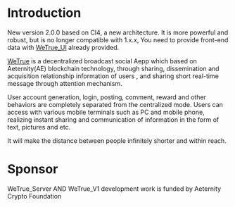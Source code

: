 # Introduction

New version 2.0.0 based on CI4, a new architecture. It is more powerful and robust, but is no longer compatible with 1.x.x, You need to provide front-end data with [WeTrue_UI](https://github.com/Lfh2msn/WeTrue_UI) already provided.

[WeTrue](https://www.WeTrue.io) is a decentralized broadcast social Aepp which based on Aeternity(AE) blockchain technology, through sharing,  dissemination and acquisition relationship information of users , and sharing short real-time message through attention mechanism.

User account generation, login, posting, comment,  reward and other behaviors are completely separated from the centralized mode. Users can access with various mobile terminals such as PC and mobile phone,  realizing instant sharing and communication of information in the form of text, pictures and etc.

It will make the distance between people infinitely shorter and within reach.

# Sponsor

WeTrue_Server AND WeTrue_V1 development work is funded by Aeternity Crypto Foundation
